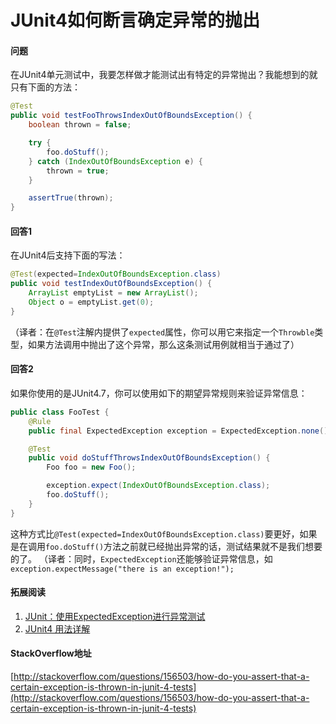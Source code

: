 # JUnit4如何断言确定异常的抛出

#### 问题

在JUnit4单元测试中，我要怎样做才能测试出有特定的异常抛出？我能想到的就只有下面的方法：

```java
@Test
public void testFooThrowsIndexOutOfBoundsException() {
    boolean thrown = false;

    try {
        foo.doStuff();
    } catch (IndexOutOfBoundsException e) {
        thrown = true;
    }

    assertTrue(thrown);
}
```

#### 回答1

在JUnit4后支持下面的写法：

```java
@Test(expected=IndexOutOfBoundsException.class)
public void testIndexOutOfBoundsException() {
    ArrayList emptyList = new ArrayList();
    Object o = emptyList.get(0);
}
```

（译者：在`@Test`注解内提供了`expected`属性，你可以用它来指定一个`Throwble`类型，如果方法调用中抛出了这个异常，那么这条测试用例就相当于通过了）

#### 回答2

如果你使用的是JUnit4.7，你可以使用如下的期望异常规则来验证异常信息：

```java
public class FooTest {
    @Rule
    public final ExpectedException exception = ExpectedException.none();

    @Test
    public void doStuffThrowsIndexOutOfBoundsException() {
        Foo foo = new Foo();

        exception.expect(IndexOutOfBoundsException.class);
        foo.doStuff();
    }
}
```

这种方式比`@Test(expected=IndexOutOfBoundsException.class)`要更好，如果是在调用`foo.doStuff()`方法之前就已经抛出异常的话，测试结果就不是我们想要的了。
（译者：同时，`ExpectedException`还能够验证异常信息，如`exception.expectMessage("there is an exception!");`

#### 拓展阅读

1. [JUnit：使用ExpectedException进行异常测试](http://www.tuicool.com/articles/ANviIz)
2. [JUnit4 用法详解](http://www.blogjava.net/jnbzwm/archive/2010/12/15/340801.html)

#### StackOverflow地址

[http://stackoverflow.com/questions/156503/how-do-you-assert-that-a-certain-exception-is-thrown-in-junit-4-tests](http://stackoverflow.com/questions/156503/how-do-you-assert-that-a-certain-exception-is-thrown-in-junit-4-tests)
